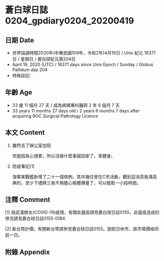 [_metadata_:encoding]: - "utf-8"
[_metadata_:fileformat]: - "markdown"
[_metadata_:MIME_type]: - "text/plain"
[_metadata_:markdown_version]: - "commonmark version 0.29"
[_metadata_:markdown_spec]: - "https://spec.commonmark.org/0.29/"

# 蒼白球日誌0204_gpdiary0204_20200419 #

## 日期 Date ##

* 世界協調時間2020年(中華民國109年，令和2年)4月19日 / Unix 紀元 18371 日 / 星期日 / 蒼白球紀元第204日
* April 19, 2020 (UTC) / 18371 days since Unix Epoch / Sunday / Globus Pallidum day 204
* 特殊註記:

## 年齡 Age ##

* 33 歲 11 個月 27 天 / 成為病理專科醫師 2 年 6 個月 7 天
* 33 years 11 months 27 days old / 2 years 6 months 7 days after acquiring ROC Surgical Pathology Licence

## 本文 Content ##

1. 雖然去了辦公室加班

    但是因為心很累，所以沒做什麼事就回家了。來健身。

2. 防疫筆記[1]

    海軍某戰艦新增了二十一個病例，其中幾位曾在C市活動，聽到這消息我滿高興的，至少下禮拜三我不用擔心檢體爆量了，可以輕鬆一小段時間。

## 注釋 Comment ##

[1] 指武漢肺炎(COVID-19)疫情，有關此瘟疫請見蒼白球日誌0155，此瘟疫造成的慘況請見蒼白球日誌0155-0184

[2] 新台幣計價。有關新台幣請參見蒼白球日誌0155。因假日休市，故市場價格同前一日。

## 附錄 Appendix ##